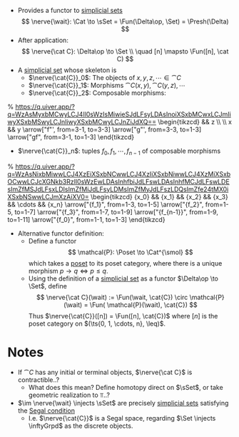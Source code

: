 - Provides a functor to [simplicial sets](simplicial%20set.md)
$$
\nerve{\wait}: \Cat \to \sSet = \Fun(\Delta\op, \Set) = \Presh(\Delta)
$$
- After application:
$$
\nerve{\cat C}: \Delta\op \to \Set \\ \quad
[n] \mapsto \Fun([n], \cat C)
$$
- A [simplicial set](simplicial%20set.md) whose skeleton is
	- $\nerve{\cat{C}}_0$: The objects of $x,y,z,\cdots \in \cat{C}$
	- $\nerve{\cat{C}}_1$: Morphisms $\cat{C}(x, y), \cat{C}(y, z), \cdots$
	- $\nerve{\cat{C}}_2$: Composable morphisms:

% https://q.uiver.app/?q=WzAsMyxbMCwyLCJ4Il0sWzIsMiwieSJdLFsyLDAsInoiXSxbMCwxLCJmIiwyXSxbMSwyLCJnIiwyXSxbMCwyLCJnZiJdXQ== \\begin{tikzcd} && z \\\\ \\\\ x && y \\arrow\["f"', from=3-1, to=3-3\] \\arrow\["g"', from=3-3, to=1-3\] \\arrow\["gf", from=3-1, to=1-3\] \\end{tikzcd}
- $\nerve{\cat{C}}_n$: tuples $f_0, f_1, \cdots, f_{n-1}$ of composable morphisms 

% https://q.uiver.app/?q=WzAsNixbMiwwLCJ4XzEiXSxbNCwwLCJ4XzIiXSxbNiwwLCJ4XzMiXSxbOCwwLCJcXGNkb3RzIl0sWzEwLDAsInhfbiJdLFswLDAsInhfMCJdLFswLDEsImZfMSJdLFsxLDIsImZfMiJdLFsyLDMsImZfMyJdLFszLDQsImZfe24tMX0iXSxbNSwwLCJmXzAiXV0= \\begin{tikzcd} {x\_0} && {x\_1} && {x\_2} && {x\_3} && \\cdots && {x\_n} \\arrow\["{f\_1}", from=1-3, to=1-5\] \\arrow\["{f\_2}", from=1-5, to=1-7\] \\arrow\["{f\_3}", from=1-7, to=1-9\] \\arrow\["{f\_{n-1}}", from=1-9, to=1-11\] \\arrow\["{f\_0}", from=1-1, to=1-3\] \\end{tikzcd}

- Alternative functor definition:
	- Define a functor
$$
\mathcal{P}: \Poset \to \Cat^{\smol}
$$
which takes a [poset](poset) to its poset category, where there is a unique morphism $p\to q \iff p\leq q$.
	- Using the definition of a [simplicial set](simplicial%20set.md) as a functor $\Delta\op \to \Set$, define
$$
\nerve{\cat C}(\wait) := \Fun(\wait, \cat{C}) \circ \mathcal{P}(\wait) = \Fun( \mathcal{P}(\wait), \cat{C})
$$
Thus $\nerve{\cat{C}}([n]) = \Fun([n], \cat{C})$ where $[n]$ is the poset category on $(\ts{0, 1, \cdots, n}, \leq)$. 
# Notes

- If $\cat{C}$ has any initial or terminal objects, $\nerve{\cat C}$ is contractible..?
	- What does this mean? Define homotopy direct on $\sSet$, or take geometric realization to $\Top$..?
- $\im \nerve{\wait} \injects \sSet$ are precisely [simplicial sets](simplicial%20set.md) satisfying the [Segal condition](Segal%20spaces.md)
	- I.e. $\nerve{\cat{C}}$ is a Segal space, regarding $\Set \injects \inftyGrpd$ as the discrete objects.